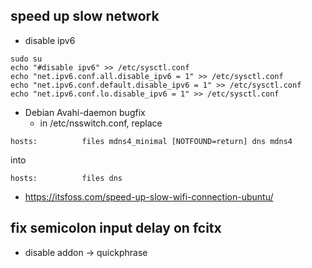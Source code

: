 ## speed up slow network
* disable ipv6
```
sudo su
echo "#disable ipv6" >> /etc/sysctl.conf
echo "net.ipv6.conf.all.disable_ipv6 = 1" >> /etc/sysctl.conf
echo "net.ipv6.conf.default.disable_ipv6 = 1" >> /etc/sysctl.conf
echo "net.ipv6.conf.lo.disable_ipv6 = 1" >> /etc/sysctl.conf
```
* Debian Avahi-daemon bugfix
  * in /etc/nsswitch.conf, replace
```
hosts:          files mdns4_minimal [NOTFOUND=return] dns mdns4
```
into
```
hosts:          files dns
```

* https://itsfoss.com/speed-up-slow-wifi-connection-ubuntu/

## fix semicolon input delay on fcitx
* disable addon -> quickphrase
